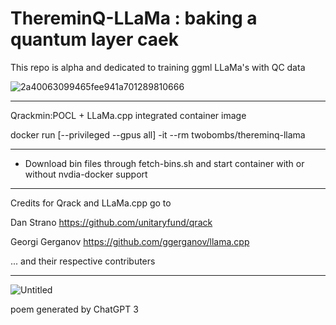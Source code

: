 # ThereminQ-LLaMa : baking a quantum layer caek

This repo is alpha and dedicated to training ggml LLaMa's with QC data

![2a40063099465fee941a701289810666](https://github.com/twobombs/thereminq-llama/assets/12692227/6097d5e2-92fa-4bff-9297-c26d98f31d84)

--------

Qrackmin:POCL + LLaMa.cpp integrated container image

docker run [--privileged --gpus all] -it --rm twobombs/thereminq-llama

--------

- Download bin files through fetch-bins.sh and start container with or without nvdia-docker support

--------

Credits for Qrack and LLaMa.cpp go to

Dan Strano https://github.com/unitaryfund/qrack

Georgi Gerganov https://github.com/ggerganov/llama.cpp

... and their respective contributers

--------
![Untitled](https://user-images.githubusercontent.com/12692227/232248160-f4c2a3aa-fd19-4b62-b6f2-532ec44ca0e3.png)

poem generated by ChatGPT 3
